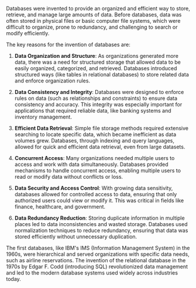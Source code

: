 Databases were invented to provide an organized and efficient way to store, retrieve, and manage large amounts of data. Before databases, data was often stored in physical files or basic computer file systems, which were difficult to organize, prone to redundancy, and challenging to search or modify efficiently.

The key reasons for the invention of databases are:

1. **Data Organization and Structure**: As organizations generated more data, there was a need for structured storage that allowed data to be easily organized, categorized, and retrieved. Databases introduced structured ways (like tables in relational databases) to store related data and enforce organization rules.

2. **Data Consistency and Integrity**: Databases were designed to enforce rules on data (such as relationships and constraints) to ensure data consistency and accuracy. This integrity was especially important for applications that required reliable data, like banking systems and inventory management.

3. **Efficient Data Retrieval**: Simple file storage methods required extensive searching to locate specific data, which became inefficient as data volumes grew. Databases, through indexing and query languages, allowed for quick and efficient data retrieval, even from large datasets.

4. **Concurrent Access**: Many organizations needed multiple users to access and work with data simultaneously. Databases provided mechanisms to handle concurrent access, enabling multiple users to read or modify data without conflicts or loss.

5. **Data Security and Access Control**: With growing data sensitivity, databases allowed for controlled access to data, ensuring that only authorized users could view or modify it. This was critical in fields like finance, healthcare, and government.

6. **Data Redundancy Reduction**: Storing duplicate information in multiple places led to data inconsistencies and wasted storage. Databases used normalization techniques to reduce redundancy, ensuring that data was stored efficiently without unnecessary duplication.

The first databases, like IBM's IMS (Information Management System) in the 1960s, were hierarchical and served organizations with specific data needs, such as airline reservations. The invention of the relational database in the 1970s by Edgar F. Codd (introducing SQL) revolutionized data management and led to the modern database systems used widely across industries today.